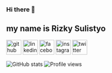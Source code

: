 ### Hi there 👋
## my name is Rizky Sulistyo


[<img src='https://cdn.jsdelivr.net/npm/simple-icons@3.0.1/icons/github.svg' alt='github' height='40'>](https://github.com/rizkylab)  [<img src='https://cdn.jsdelivr.net/npm/simple-icons@3.0.1/icons/linkedin.svg' alt='linkedin' height='40'>](https://www.linkedin.com/in/rizkylab/)  [<img src='https://cdn.jsdelivr.net/npm/simple-icons@3.0.1/icons/facebook.svg' alt='facebook' height='40'>](https://www.facebook.com/rizkylab)  [<img src='https://cdn.jsdelivr.net/npm/simple-icons@3.0.1/icons/instagram.svg' alt='instagram' height='40'>](https://www.instagram.com/rizkylab/)  [<img src='https://cdn.jsdelivr.net/npm/simple-icons@3.0.1/icons/twitter.svg' alt='twitter' height='40'>](https://twitter.com/rizkylab)  

![GitHub stats](https://github-readme-stats.vercel.app/api?username=rizkylab&show_icons=true)  ![Profile views](https://gpvc.arturio.dev/rizkylab)  
